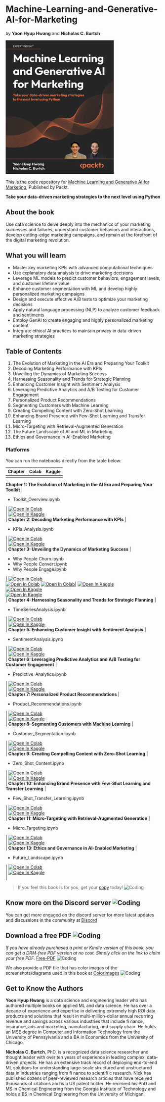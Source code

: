 # Machine-Learning-and-Generative-AI-for-Marketing
by **Yoon Hyup Hwang** and **Nicholas C. Burtch**

<img src="https://github.com/PacktPublishing/Machine-Learning-and-Generative-AI-for-Marketing/blob/main/Cover.png" alt="drawing" width="350"/>

This is the code repository for [Machine Learning and Generative AI for Marketing](https://www.amazon.com/Machine-Learning-Generative-Marketing-data-driven/dp/1835889409), Published by Packt.

**Take your data-driven marketing strategies to the next level using Python**

## About the book
Use data science to delve deeply into the mechanics of your marketing successes and failures, understand customer behaviors and interactions, develop cutting-edge marketing campaigns, and remain at the forefront of the digital marketing revolution.

## What you will learn

- Master key marketing KPIs with advanced computational techniques
- Use explanatory data analysis to drive marketing decisions
- Leverage ML models to predict customer behaviors, engagement levels, and customer lifetime value
- Enhance customer segmentation with ML and develop highly personalized marketing campaigns
- Design and execute effective A/B tests to optimize your marketing decisions
- Apply natural language processing (NLP) to analyze customer feedback and sentiments
- Employ GenAI to create engaging and highly personalized marketing content
- Integrate ethical AI practices to maintain privacy in data-driven marketing strategies



## Table of Contents
1. The Evolution of Marketing in the AI Era and Preparing Your Toolkit
2. Decoding Marketing Performance with KPIs
3. Unveiling the Dynamics of Marketing Success
4. Harnessing Seasonality and Trends for Strategic Planning
5. Enhancing Customer Insight with Sentiment Analysis
6. Leveraging Predictive Analytics and A/B Testing for Customer Engagement
7. Personalized Product Recommendations
8. Segmenting Customers with Machine Learning
9. Creating Compelling Content with Zero-Shot Learning
10. Enhancing Brand Presence with Few-Shot Learning and Transfer Learning
11. Micro-Targeting with Retrieval-Augmented Generation
12. The Future Landscape of AI and ML in Marketing
13. Ethics and Governance in AI-Enabled Marketing


### Platforms
You can run the notebooks directly from the table below:

| Chapter | Colab | Kaggle |
| :-------- | :-------- | :------- |
| | | |
**Chapter 1: The Evolution of Marketing in the AI Era and Preparing Your Toolkit**
| <ul><li>Toolkit_Overview.ipynb</li></ul> | <a href="https://github.com/PacktPublishing/Machine-Learning-and-Generative-AI-for-Marketing/blob/main/ch.1/ch-1.ipynb"><img src="https://colab.research.google.com/assets/colab-badge.svg" alt="Open In Colab"></a><br> | <a href="https://kaggle.com/kernels/welcome?src=https://github.com/PacktPublishing/Machine-Learning-and-Generative-AI-for-Marketing/blob/main/ch.1/ch-1.ipynb"><img src="https://kaggle.com/static/images/open-in-kaggle.svg" alt="Open In Kaggle"></a><br> |
**Chapter 2: Decoding Marketing Performance with KPIs**
| <ul><li>KPIs_Analysis.ipynb</li></ul> | <a href="https://github.com/PacktPublishing/Machine-Learning-and-Generative-AI-for-Marketing/blob/main/ch.2/ch-2.ipynb"><img src="https://colab.research.google.com/assets/colab-badge.svg" alt="Open In Colab"></a><br> | <a href="https://kaggle.com/kernels/welcome?src=https://github.com/PacktPublishing/Machine-Learning-and-Generative-AI-for-Marketing/blob/main/ch.2/ch-2.ipynb"><img src="https://kaggle.com/static/images/open-in-kaggle.svg" alt="Open In Kaggle"></a><br> |
**Chapter 3: Unveiling the Dynamics of Marketing Success**
| <ul><li>Why People Churn.ipynb</li><li>Why People Convert.ipynb</li><li>Why People Engage.ipynb</li></ul> | <a href="https://github.com/PacktPublishing/Machine-Learning-and-Generative-AI-for-Marketing/blob/main/ch.3/Why%20People%20Churn.ipynb"><img src="https://colab.research.google.com/assets/colab-badge.svg" alt="Open In Colab"></a><br> <a href="https://github.com/PacktPublishing/Machine-Learning-and-Generative-AI-for-Marketing/blob/main/ch.3/Why%20People%20Convert.ipynb"><img src="https://colab.research.google.com/assets/colab-badge.svg" alt="Open In Colab"></a> <a href="https://github.com/PacktPublishing/Machine-Learning-and-Generative-AI-for-Marketing/blob/main/ch.3/Why%20People%20Engage.ipynb"><img src="https://colab.research.google.com/assets/colab-badge.svg" alt="Open In Colab"></a>| <a href="https://kaggle.com/kernels/welcome?src=https://github.com/PacktPublishing/Machine-Learning-and-Generative-AI-for-Marketing/blob/main/ch.3/Why%20People%20Churn.ipynb"><img src="https://kaggle.com/static/images/open-in-kaggle.svg" alt="Open In Kaggle"></a><br> <a href="https://github.com/PacktPublishing/Machine-Learning-and-Generative-AI-for-Marketing/blob/main/ch.3/Why%20People%20Convert.ipynb"><img src="https://kaggle.com/static/images/open-in-kaggle.svg" alt="Open In Kaggle"></a><br> <a href="https://github.com/PacktPublishing/Machine-Learning-and-Generative-AI-for-Marketing/blob/main/ch.3/Why%20People%20Engage.ipynb"><img src="https://kaggle.com/static/images/open-in-kaggle.svg" alt="Open In Kaggle"></a><br>|
**Chapter 4: Harnessing Seasonality and Trends for Strategic Planning**
| <ul><li>TimeSeriesAnalysis.ipynb</li></ul> | <a href="https://github.com/PacktPublishing/Machine-Learning-and-Generative-AI-for-Marketing/blob/main/ch.4/TimeSeriesAnalysis.ipynb"><img src="https://colab.research.google.com/assets/colab-badge.svg" alt="Open In Colab"></a><br> | <a href="https://kaggle.com/kernels/welcome?src=https://github.com/PacktPublishing/Machine-Learning-and-Generative-AI-for-Marketing/blob/main/ch.4/TimeSeriesAnalysis.ipynb"><img src="https://kaggle.com/static/images/open-in-kaggle.svg" alt="Open In Kaggle"></a><br> |
**Chapter 5: Enhancing Customer Insight with Sentiment Analysis**
| <ul><li>SentimentAnalysis.ipynb</li></ul> | <a href="https://github.com/PacktPublishing/Machine-Learning-and-Generative-AI-for-Marketing/blob/main/ch.5/SentimentAnalysis.ipynb"><img src="https://colab.research.google.com/assets/colab-badge.svg" alt="Open In Colab"></a><br> | <a href="https://kaggle.com/kernels/welcome?src=https://github.com/PacktPublishing/Machine-Learning-and-Generative-AI-for-Marketing/blob/main/ch.5/SentimentAnalysis.ipynb"><img src="https://kaggle.com/static/images/open-in-kaggle.svg" alt="Open In Kaggle"></a><br> |
**Chapter 6: Leveraging Predictive Analytics and A/B Testing for Customer Engagement**
| <ul><li>Predictive_Analytics.ipynb</li></ul> | <a href="https://github.com/PacktPublishing/Machine-Learning-and-Generative-AI-for-Marketing/blob/main/ch.6/ch.6.ipynb"><img src="https://colab.research.google.com/assets/colab-badge.svg" alt="Open In Colab"></a><br> | <a href="https://kaggle.com/kernels/welcome?src=https://github.com/PacktPublishing/Machine-Learning-and-Generative-AI-for-Marketing/blob/main/ch.6/ch.6.ipynb"><img src="https://kaggle.com/static/images/open-in-kaggle.svg" alt="Open In Kaggle"></a><br> |
**Chapter 7: Personalized Product Recommendations**
| <ul><li>Product_Recommendations.ipynb</li></ul> | <a href="https://github.com/PacktPublishing/Machine-Learning-and-Generative-AI-for-Marketing/blob/main/ch.7/ch.7.ipynb"><img src="https://colab.research.google.com/assets/colab-badge.svg" alt="Open In Colab"></a><br> | <a href="https://kaggle.com/kernels/welcome?src=https://github.com/PacktPublishing/Machine-Learning-and-Generative-AI-for-Marketing/blob/main/ch.7/ch.7.ipynb"><img src="https://kaggle.com/static/images/open-in-kaggle.svg" alt="Open In Kaggle"></a><br> |
**Chapter 8: Segmenting Customers with Machine Learning**
| <ul><li>Customer_Segmentation.ipynb</li></ul> | <a href="https://github.com/PacktPublishing/Machine-Learning-and-Generative-AI-for-Marketing/blob/main/ch.8/ch.8.ipynb"><img src="https://colab.research.google.com/assets/colab-badge.svg" alt="Open In Colab"></a><br> | <a href="https://kaggle.com/kernels/welcome?src=https://github.com/PacktPublishing/Machine-Learning-and-Generative-AI-for-Marketing/blob/main/ch.8/ch.8.ipynb"><img src="https://kaggle.com/static/images/open-in-kaggle.svg" alt="Open In Kaggle"></a><br> |
**Chapter 9: Creating Compelling Content with Zero-Shot Learning**
| <ul><li>Zero_Shot_Content.ipynb</li></ul> | <a href="https://github.com/PacktPublishing/Machine-Learning-and-Generative-AI-for-Marketing/blob/main/ch.9/ch-9.ipynb"><img src="https://colab.research.google.com/assets/colab-badge.svg" alt="Open In Colab"></a><br> | <a href="https://kaggle.com/kernels/welcome?src=https://github.com/PacktPublishing/Machine-Learning-and-Generative-AI-for-Marketing/blob/main/ch.9/ch-9.ipynb"><img src="https://kaggle.com/static/images/open-in-kaggle.svg" alt="Open In Kaggle"></a><br> |
**Chapter 10: Enhancing Brand Presence with Few-Shot Learning and Transfer Learning**
| <ul><li>Few_Shot_Transfer_Learning.ipynb</li></ul> | <a href="https://github.com/PacktPublishing/Machine-Learning-and-Generative-AI-for-Marketing/blob/main/ch.10/ch-10.ipynb"><img src="https://colab.research.google.com/assets/colab-badge.svg" alt="Open In Colab"></a><br> | <a href="https://kaggle.com/kernels/welcome?src=https://github.com/PacktPublishing/Machine-Learning-and-Generative-AI-for-Marketing/blob/main/ch.10/ch-10.ipynb"><img src="https://kaggle.com/static/images/open-in-kaggle.svg" alt="Open In Kaggle"></a><br> |
**Chapter 11: Micro-Targeting with Retrieval-Augmented Generation**
| <ul><li>Micro_Targeting.ipynb</li></ul> | <a href="https://github.com/PacktPublishing/Machine-Learning-and-Generative-AI-for-Marketing/blob/main/ch.11/ch-11.ipynb"><img src="https://colab.research.google.com/assets/colab-badge.svg" alt="Open In Colab"></a><br> | <a href="https://kaggle.com/kernels/welcome?src=https://github.com/PacktPublishing/Machine-Learning-and-Generative-AI-for-Marketing/blob/main/ch.11/ch-11.ipynb"><img src="https://kaggle.com/static/images/open-in-kaggle.svg" alt="Open In Kaggle"></a><br> |
**Chapter 13: Ethics and Governance in AI-Enabled Marketing**
| <ul><li>Future_Landscape.ipynb</li></ul> | <a href="https://github.com/PacktPublishing/Machine-Learning-and-Generative-AI-for-Marketing/blob/main/ch.13/ch-13.ipynb"><img src="https://colab.research.google.com/assets/colab-badge.svg" alt="Open In Colab"></a><br> | <a href="https://kaggle.com/kernels/welcome?src=https://github.com/PacktPublishing/Machine-Learning-and-Generative-AI-for-Marketing/blob/main/ch.13/ch-13.ipynb"><img src="https://kaggle.com/static/images/open-in-kaggle.svg" alt="Open In Kaggle"></a><br> |


> If you feel this book is for you, get your [copy](https://www.amazon.com/Machine-Learning-Generative-Marketing-data-driven-ebook/dp/B0D6BFJ1WK/) today! <img alt="Coding" height="15" width="35"  src="https://media.tenor.com/ex_HDD_k5P8AAAAi/habbo-habbohotel.gif">

## Know more on the Discord server <img alt="Coding" height="25" width="32"  src="https://cliply.co/wp-content/uploads/2021/08/372108630_DISCORD_LOGO_400.gif">

You can get more engaged on the discord server for more latest updates and discussions in the community at [Discord](https://packt.link/genai) 

## Download a free PDF <img alt="Coding" height="25" width="40" src="https://emergency.com.au/wp-content/uploads/2021/03/free.gif">

_If you have already purchased a print or Kindle version of this book, you can get a DRM-free PDF version at no cost. Simply click on the link to claim your free PDF._
[Free-PDF](https://packt.link/free-ebook/9781835889404) <img alt="Coding" height="15" width="35"  src="https://media.tenor.com/ex_HDD_k5P8AAAAi/habbo-habbohotel.gif">

We also provide a PDF file that has color images of the screenshots/diagrams used in this book at [ColorImages](https://packt.link/gbp/9781835889404) <img alt="Coding" height="15" width="35"  src="https://media.tenor.com/ex_HDD_k5P8AAAAi/habbo-habbohotel.gif">


## Get to Know the Authors

**Yoon Hyup Hwang** is a data science and engineering leader who has authored multiple books on applied ML and data science. He has over a decade of experience and expertise in delivering extremely high ROI data products and solutions that result in multi-million-dollar annual recurring revenue and savings across various industries that include fi nance, insurance, ads and marketing, manufacturing, and supply chain. He holds an MSE degree in Computer and Information Technology
from the University of Pennsylvania and a BA in Economics from the University of Chicago.

**Nicholas C. Burtch**, PhD, is a recognized data science researcher and thought leader with over ten years of experience in leading complex, data-driven projects. He has an extensive track record of deploying end-to-end ML solutions for understanding large-scale structured and unstructured data in industries ranging from fi nance to scientifi c research. Nick has published dozens of peer-reviewed research articles that have received thousands of citations and is a US patent holder. He
received his PhD and MS in Chemical Engineering from the Georgia Institute of Technology and holds a BS in Chemical Engineering from the University of Michigan.


